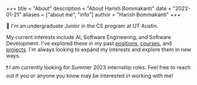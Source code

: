 +++
title = "About"
description = "About Harish Bommakanti"
date = "2022-01-21"
aliases = ["about me", "info"]
author = "Harish Bommakanti"
+++

:wave: I'm an undergraduate Junior in the CS program at UT Austin.

My current interests include AI, Software Engineering, and Software Development. I've explored these in my past [positions](../experience), [courses](../education), and [projects](../projects). I'm always looking to expand my interests and explore them in new ways.

:exclamation: I am currently looking for Summer 2023 internship roles. Feel free to reach out if you or anyone you know may be interested in working with me!
